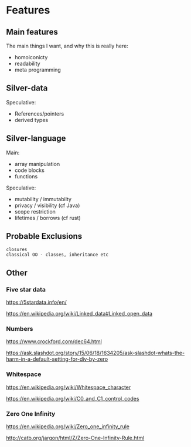 
Features
========

Main features
-------------
The main things I want, and why this is really here:

* homoiconicty
* readability
* meta programming










Silver-data
-----------

Speculative:
- References/pointers
- derived types


Silver-language
---------------
Main:
- array manipulation
- code blocks
- functions


Speculative:
- mutability / immutabilty
- privacy / visibility (cf Java)
- scope restriction
- lifetimes / borrows (cf rust)



Probable Exclusions
-------------------

	closures
	classical OO - classes, inheritance etc










Other
-----

### Five star data

https://5stardata.info/en/

https://en.wikipedia.org/wiki/Linked_data#Linked_open_data


### Numbers

https://www.crockford.com/dec64.html

https://ask.slashdot.org/story/15/06/18/1634205/ask-slashdot-whats-the-harm-in-a-default-setting-for-div-by-zero


### Whitespace

https://en.wikipedia.org/wiki/Whitespace_character

https://en.wikipedia.org/wiki/C0_and_C1_control_codes




### Zero One Infinity

https://en.wikipedia.org/wiki/Zero_one_infinity_rule

http://catb.org/jargon/html/Z/Zero-One-Infinity-Rule.html
